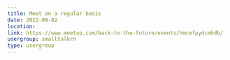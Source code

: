 ```yaml
---
title: Meet on a regular basis
date: 2022-09-02
location: 
link: https://www.meetup.com/back-to-the-future/events/hmcmfpydcmbdb/
usergroup: smalltalkrn
type: usergroup
---
```

